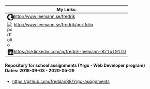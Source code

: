 |My Links: |
|----------|
|<img align="left" alt="website" width="22px" src="https://raw.githubusercontent.com/iconic/open-iconic/master/svg/globe.svg" />http://www.leemann.se/fredrik|
|<img align="left" alt="portfolio" width="22px" src="https://raw.githubusercontent.com/simple-icons/simple-icons/develop/icons/codesandbox.svg" />http://www.leemann.se/fredrik/portfolio|
|<img align="left" alt="linkedin" width="22px" src="https://raw.githubusercontent.com/simple-icons/simple-icons/develop/icons/linkedin.svg" />https://se.linkedin.com/in/fredrik-leemann-821b19110|

#### Repository for school assignments (Yrgo - Web Developer program) Dates: 2018-09-03 - 2020-05-29
- https://github.com/freddan88/Yrgo-assignments
